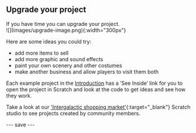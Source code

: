 ## Upgrade your project

<div style="display: flex; flex-wrap: wrap">
<div style="flex-basis: 200px; flex-grow: 1; margin-right: 15px;">
If you have time you can upgrade your project.
</div>
<div>
![](images/upgrade-image.png){:width="300px"}
</div>
</div> 

Here are some ideas you could try:
- add more items to sell
- add more graphic and sound effects
- paint your own scenery and other costumes
- make another business and allow players to visit them both

Each example project in the [Introduction](.) has a ‘See Inside’ link for you to open the project in Scratch and look at the code to get ideas and see how they work.

Take a look at our ['Intergalactic shopping market'](https://scratch.mit.edu/studios/29662180){:target="_blank"} Scratch studio to see projects created by community members.

--- save ---
